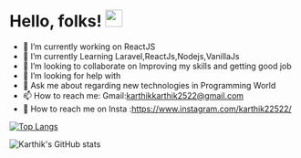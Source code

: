 # Hello, folks! <img src="https://raw.githubusercontent.com/MartinHeinz/MartinHeinz/master/wave.gif" width="30px">

- 🔭 I’m currently working on ReactJS
- 🌱 I’m currently Learning Laravel,ReactJs,Nodejs,VanillaJs 
- 👯 I’m looking to collaborate on Improving my skills and getting good job
- 🤔 I’m looking for help with  
- 💬 Ask me about regarding new technologies in Programming World
- 📫 How to reach me: Gmail:karthikkarthik2522@gmail.com 
- 💌 How to reach me on Insta :https://www.instagram.com/karthik22522/

[![Top Langs](https://github-readme-stats.vercel.app/api/top-langs/?username=karthik2522&layout=compact)](https://github.com/karthik2522/github-readme-stats)

![Karthik's GitHub stats](https://github-readme-stats.vercel.app/api?username=karthik2522&show_icons=true&theme=radical)

